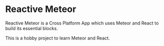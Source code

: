 # Reactive Meteor
Reactive Meteor is a Cross Platform App which uses Meteor and React to build its essential blocks.

This is a hobby project to learn Meteor and React.
